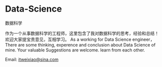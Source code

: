 # Data-Science
数据科学

  作为一个从事数据科学的工程师，这里包含了我对数据科学的思考，经验和总结！
欢迎大家提宝贵意见，互相学习。
	As a working for Data Science engineer，There are some thinking,
experence and conclusion about Data Science of mine. Your valuable 
Suggestions are welcome. learn from each other.

Email: itweixiao@sina.com

